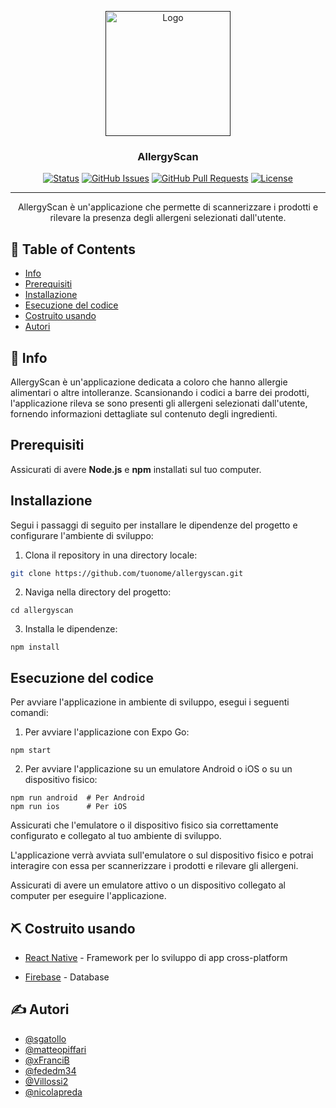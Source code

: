 <p align="center">
  <a href="" rel="noopener">
    <img width=200px height=200px src="https://i.imgur.com/6wj0hh6.jpg" alt="Logo">
  </a>
</p>

<h3 align="center">AllergyScan</h3>

<div align="center">

[![Status](https://img.shields.io/badge/xsstatus-active-success.svg)]()
[![GitHub Issues](https://img.shields.io/github/issues/stagepaleo/stage.svg)](https://github.com/stagepaleo/stage/issues)
[![GitHub Pull Requests](https://img.shields.io/github/issues-pr/stagepaleo/stage.svg)](https://github.com/stagepaleo/stage/pulls)
[![License](https://img.shields.io/badge/license-MIT-blue.svg)](/LICENSE)

</div>

---

<p align="center"> AllergyScan è un'applicazione che permette di scannerizzare i prodotti e rilevare la presenza degli allergeni selezionati dall'utente.
    <br> 
</p>

## 📝 Table of Contents

- [Info](#info)
- [Prerequisiti](#prerequisiti)
- [Installazione](#installazione)
- [Esecuzione del codice](#esecuzione-del-codice)
- [Costruito usando](#costruito-usando)
- [Autori](#autori)

## 🧐 Info <a name = "info"></a>

AllergyScan è un'applicazione dedicata a coloro che hanno allergie alimentari o altre intolleranze. Scansionando i codici a barre dei prodotti, l'applicazione rileva se sono presenti gli allergeni selezionati dall'utente, fornendo informazioni dettagliate sul contenuto degli ingredienti.

## Prerequisiti <a name = "prerequisiti"></a>

Assicurati di avere <b>Node.js</b> e <b>npm</b> installati sul tuo computer.

## Installazione <a name = "installazione"></a>

Segui i passaggi di seguito per installare le dipendenze del progetto e configurare l'ambiente di sviluppo:

1. Clona il repository in una directory locale:

```bash
git clone https://github.com/tuonome/allergyscan.git
```

2. Naviga nella directory del progetto:
```
cd allergyscan
```
3. Installa le dipendenze:
```
npm install
```

## Esecuzione del codice <a name="esecuzione-del-codice"></a>

Per avviare l'applicazione in ambiente di sviluppo, esegui i seguenti comandi:

1. Per avviare l'applicazione con Expo Go:

```
npm start
```

2. Per avviare l'applicazione su un emulatore Android o iOS o su un dispositivo fisico:
```
npm run android  # Per Android
npm run ios      # Per iOS
```

Assicurati che l'emulatore o il dispositivo fisico sia correttamente configurato e collegato al tuo ambiente di sviluppo.

L'applicazione verrà avviata sull'emulatore o sul dispositivo fisico e potrai interagire con essa per scannerizzare i prodotti e rilevare gli allergeni.



Assicurati di avere un emulatore attivo o un dispositivo collegato al computer per eseguire l'applicazione.

## ⛏️ Costruito usando <a name = "costruito-usando"></a>

- [React Native](https://reactnative.dev/) - Framework per lo sviluppo di app cross-platform

- [Firebase](https://firebase.google.com/) - Database



## ✍️ Autori <a name = "autori"></a>

- [@sgatollo](https://github.com/sgatollo)
- [@matteopiffari](https://github.com/matteopiffari)
- [@xFranciB](https://github.com/xFranciB)
- [@fededm34](https://github.com/fededm34)
- [@Villossi2](https://github.com/Villossi2)
- [@nicolapreda](https://github.com/nicolapreda)





